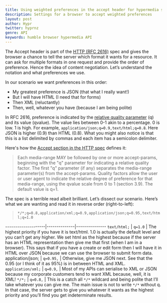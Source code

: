 ```yaml
---
title: Using weighted preferences in the accept header for hypermedia solutions
description: Settings for a browser to accept weighted preferences
layout: post
author: Hypr
twitter: hyprnz
genre: API
keywords: humble browser hypermedia API
---
```



The Accept header is part of the [HTTP (RFC 2616)](http://www.w3.org/Protocols/rfc2616/rfc2616.html) spec and gives the browser a chance to tell the server which format it wants for a resource. It can ask for multiple formats in one request and provide the order of preference. Hence the idea of content negotiation. Let’s understand the notation and what preferences we use.

In our scenario we want preferences in this order:

* My greatest preference is JSON (that what I really want!)
* But I will have HTML (I need that for forms)
* Then XML (reluctantly)
* Then, well, whatever you have (because I am being polite)

In RFC 2616, preference is indicated by the [relative quality parameter](https://www.w3.org/Protocols/rfc2616/rfc2616-sec3.html#sec3.9) (q) and its value (qvalue). The value lies between 0-1 akin to a percentage. 0 is low. 1 is high. For example, `application/json;q=0.9,text/html;q=0.8`. Here JSON is higher (0.9) than HTML (0.8). What you might also notice is that this is a list delimited by commas and each item has a semicolon delimiter.

Here's how the [Accept section in the HTTP spec](https://www.w3.org/Protocols/rfc2616/rfc2616-sec14.html) defines it:

> Each media-range MAY be followed by one or more accept-params, beginning with the "q" parameter for indicating a relative quality factor. The first "q" parameter (if any) separates the media-range parameter(s) from the accept-params. Quality factors allow the user or user agent to indicate the relative degree of preference for that media-range, using the qvalue scale from 0 to 1 (section 3.9). The default value is q=1.

The spec is a terrible read albeit brilliant. Let’s dissect our scenario.  Here’s what we are wanting and read it in reverse order (right-to-left):

> `*/*;q=0.8,application/xml;q=0.9,application/json;q=0.95,text/html;q=1.0`

--------------------|--------------|---------------
`text/html;`        | `q=1.0`      | The highest priority if you have it is text/html. 1.0 is actually the default level and you can’t get any higher. We set html as the highest because if the server has an HTML representation then give me that first (when I am in a browser). This says that if you have a create or edit form then I will have it in HTML over JSON because we can use the browser to submit form data.
application/json;   | `q=0.95,`    | Otherwise, give me JSON next. See that the 0.95 (or I think of it as 95%) is in between HTML and XML.
`application/xml;`  | `q=0.9,`     | Most of my APIs can serialise to XML or JSON because my corporate customers tend to want XML because, well, it is XML!
`*/*;`              | `q=0.8,`     | This is a catch all `*/*` wildcard and being polite that I’ll take whatever you can give me. The main issue is not to write `*/*` without q. In that case, the server gets to give you whatever it wants as the highest priority and you’ll find you get indeterminate results.


